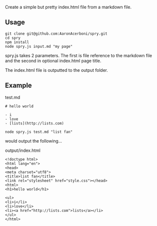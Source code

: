 Create a simple but pretty index.html file from a markdown file.

## Usage

`git clone git@github.com:AaronAcerboni/spry.git`  
`cd spry`  
`npm install`  
`node spry.js input.md "my page"`  


spry.js takes 2 parameters. The first is file reference to the markdown file and 
the second in optional index.html page title.

The index.html file is outputted to the output folder.

## Example

test.md
```
# hello world

- i
- love
- [lists](http://lists.com)
```

`node spry.js test.md "list fan"`

would output the following...

output/index.html
```
<!doctype html> 
<html lang="en"> 
<head> 
<meta charset="utf8"> 
<title>list fan</title> 
<link rel="stylesheet" href="style.css"></head> 
<html> 
<h1>hello world</h1> 
 
<ul> 
<li>i</li> 
<li>love</li> 
<li><a href="http://lists.com">lists</a></li> 
</ul> 
</html>
```